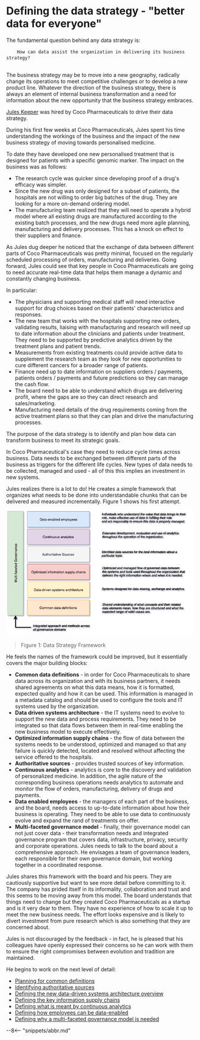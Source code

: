 <!-- SPDX-License-Identifier: CC-BY-4.0 -->
<!-- Copyright Contributors to the ODPi Egeria project. -->

# Defining the data strategy - "better data for everyone"

The fundamental question behind any data strategy is:

```
    How can data assist the organization in delivering its business strategy?
             
```

The business strategy may be to move into a new geography, radically change its operations to meet competitive challenges or to develop a new product line.
Whatever the direction of the business strategy, there is always an element of internal business transformation and a need for information about the new opportunity that the business strategy embraces.

[Jules Keeper](/practices/coco-pharmaceuticals/personas/jules-keeper) was hired by Coco Pharmaceuticals to drive their data strategy.

During his first few weeks at Coco Pharmaceuticals, Jules spent his time understanding the workings of the business and the impact of the new business strategy of moving towards personalised medicine.

To date they have developed one new personalised treatment that is designed for patients with a specific genomic marker.
The impact on the business was as follows:
* The research cycle was quicker since developing proof of a drug's efficacy was simpler.
* Since the new drug was only designed for a subset of patients, the hospitals are not willing to order big batches of the drug.   They are looking for a more on-demand ordering model.
* The manufacturing team realized that they will need to operate a hybrid model where all existing drugs are manufactured according to the existing batch processes, and the new drugs need more agile planning, manufacturing and delivery processes.  This has a knock on effect to their suppliers and finance.

As Jules dug deeper he noticed that the exchange of data between different parts of Coco Pharmaceuticals was pretty minimal, focused on the regularly scheduled processing of orders, manufacturing and deliveries.  Going forward, Jules could see that key people in Coco Pharmaceuticals are going to need accurate real-time data that helps them manage a dynamic and constantly changing business.

In particular:
* The physicians and supporting medical staff will need interactive support for drug choices based on their patients' characteristics and responses.
* The new team that works with the hospitals supporting new orders, validating results, liaising with manufacturing and research will need up to date information about the clinicians and patients under treatment.   They need to be supported by predictive analytics driven by the treatment plans and patient trends.
* Measurements from existing treatments could provide active data to supplement the research team as they look for new opportunities to cure different cancers for a broader range of patients.
* Finance need up to date information on suppliers orders / payments, patients orders / payments and future predictions so they can manage the cash flow.
* The board need to be able to understand which drugs are delivering profit, where the gaps are so they can direct research and sales/marketing.
* Manufacturing need details of the drug requirements coming from the active treatment plans so that they can plan and drive the manufacturing processes.

The purpose of the data strategy is to identify and plan how data can transform business to meet its strategic goals.

In Coco Pharmaceutical's case they need to reduce cycle times across business.  Data needs to be exchanged between different parts of the business as triggers for the different life cycles.   New types of data needs to be collected, managed and used - all of this this implies an investment in new systems.

Jules realizes there is a lot to do!  He creates a simple framework that organizes what needs to be done into understandable chunks that can be delivered and measured incrementally.  Figure 1 shows his first attempt.

![Figure 1](data-strategy-framework.png)
> Figure 1: Data Strategy Framework

He feels the names of the framework could be improved, but it essentially covers the major building blocks:

* **Common data definitions** - in order for Coco Pharmaceuticals to share data across its organization and with its
business partners, it needs shared agreements on what this data means, how it is formatted, expected quality and how it can be used.   This information is managed in a metadata catalog and should be used to configure the tools and IT systems used by the organization.
* **Data driven systems architecture** - the IT systems need to evolve to support the new data and process requirements.  They need to be integrated so that data flows between them in real-time enabling the new business model to execute effectively.
* **Optimized information supply chains** - the flow of data between the systems needs to be understood, optimized and managed so that any failure is quickly detected, located and resolved without affecting the service offered to the hospitals.
* **Authoritative sources** - provides trusted sources of key information.
* **Continuous analytics** - analytics is core to the discovery and validation of personalized medicine.  In addition, the agile nature of the corresponding business operations needs analytics to automate and monitor the flow of orders, manufacturing, delivery of drugs and payments.
* **Data enabled employees** - the managers of each part of the business, and the board, needs access to up-to-date information about how their business is operating.  They need to be able to use data to continuously evolve and expand the rand of treatments on offer.
* **Multi-faceted governance model** - finally, their governance model can not just cover data - their transformation needs and integrated governance program that covers data, infrastructure, privacy, security and corporate operations.  Jules needs to talk to the board about a comprehensive approach.  He envisages a team of governance leaders, each responsible for their own governance domain, but working together in a coordinated response.

Jules shares this framework with the board and his peers.  They are cautiously supportive but want to see more detail before committing to it.  The company has prided itself in its informality, collaboration and trust and this seems to be moving away from this model.  The board understands that things need to change but they created Coco Pharmaceuticals as a startup and is it very dear to them.  They have no experience of how to scale it up to meet the new business needs.  The effort looks expensive and is likely to divert investment from pure research which is also something that they are concerned about.

Jules is not discouraged by the feedback - in fact, he is pleased that his colleagues have openly expressed their concerns so he can work with them to ensure the right compromises between evolution and tradition are maintained.

He begins to work on the next level of detail:

* [Planning for common definitions](/practices/coco-pharmaceuticals/scenarios/planning-for-common-data-definitions/overview)
* [Identifying authoritative sources](/practices/coco-pharmaceuticals/scenarios/identifying-authoritative-sources/overview)
* [Defining the new data-driven systems architecture overview](/practices/coco-pharmaceuticals/scenarios/defining-new-systems-architecture-overview/overview)
* [Defining the key information supply chains](/practices/coco-pharmaceuticals/scenarios/defining-information-supply-chains/overview)
* [Defining what is meant by continuous analytics](/practices/coco-pharmaceuticals/scenarios/defining-continuous-analytics/overview)
* [Defining how employees can be data-enabled](/practices/coco-pharmaceuticals/scenarios/defining-data-enabled-employees/overview)
* [Defining why a multi-faceted governance model is needed](/practices/coco-pharmaceuticals/scenarios/defining-multi-faceted-governance/overview)




--8<-- "snippets/abbr.md"